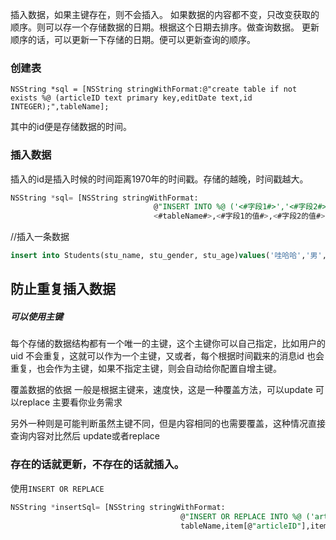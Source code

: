 插入数据，如果主键存在，则不会插入。
如果数据的内容都不变，只改变获取的顺序。则可以存一个存储数据的日期。根据这个日期去排序。做查询数据。
更新顺序的话，可以更新一下存储的日期。便可以更新查询的顺序。

### 创建表

```
NSString *sql = [NSString stringWithFormat:@"create table if not exists %@ (articleID text primary key,editDate text,id INTEGER);",tableName];
```
其中的id便是存储数据的时间。

### 插入数据

插入的id是插入时候的时间距离1970年的时间戳。存储的越晚，时间戳越大。

```sql
NSString *sql= [NSString stringWithFormat:
                                @"INSERT INTO %@ ('<#字段1#>','<#字段2#>','<#存储日期#>') VALUES ('%@','%@','%f')",
                                <#tableName#>,<#字段1的值#>,<#字段2的值#>,(double)[[NSDate date] timeIntervalSince1970]];
```

//插入一条数据

```sql
insert into Students(stu_name, stu_gender, stu_age)values('哇哈哈','男',23)
```

## 防止重复插入数据

##### 可以使用主键

每个存储的数据结构都有一个唯一的主键，这个主键你可以自己指定，比如用户的uid 不会重复，这就可以作为一个主键，又或者，每个根据时间戳来的消息id 也会重复，也会作为主键，如果不指定主键，则会自动给你配置自增主键。

覆盖数据的依据 一般是根据主键来，速度快，这是一种覆盖方法，可以update 可以replace 主要看你业务需求

另外一种则是可能判断虽然主键不同，但是内容相同的也需要覆盖，这种情况直接查询内容对比然后 update或者replace 

### 存在的话就更新，不存在的话就插入。

使用`INSERT OR REPLACE`

```sql
NSString *insertSql= [NSString stringWithFormat:
                                      @"INSERT OR REPLACE INTO %@ ('articleID','editDate') VALUES ('%@','%@')",
                                      tableName,item[@"articleID"],item[@"editDate"]];
```